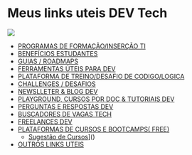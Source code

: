 # Meus links uteis DEV Tech 

<img src="https://i.pinimg.com/564x/26/07/2b/26072ba777ec291ed8e1dfa85354d408.jpg" >

* [PROGRAMAS DE FORMAÇÃO/INSERÇÃO TI](https://github.com/jumozaga/utilidadesdev/blob/main/files/PROGRAMASDEFORMA%C3%87%C3%83OINSER%C3%87%C3%83OTI.md)
* [BENEFÍCIOS ESTUDANTES](https://github.com/jumozaga/utilidadesdev/blob/main/files/BENEFICIOSESTUDANTES.md)
* [GUIAS / ROADMAPS](https://github.com/jumozaga/utilidadesdev/blob/main/files/GUIASROADMAPS.md)
* [FERRAMENTAS ÚTEIS PARA DEV](https://github.com/jumozaga/utilidadesdev/blob/main/files/FERRAMENTASUTEISDEV.md)
* [PLATAFORMA DE TREINO/DESAFIO DE CODIGO/LOGICA](https://github.com/jumozaga/utilidadesdev/blob/main/files/TREINODESAFIOCODIGOLOGICA.md)
* [CHALLENGES / DESAFIOS](https://github.com/jumozaga/utilidadesdev/blob/main/files/CHALLENGES.md)
* [NEWSLLETER   & BLOG DEV](https://github.com/jumozaga/utilidadesdev/blob/main/files/NEWSLLETERBLOGDEV.md)
* [PLAYGROUND, CURSOS POR DOC & TUTORIAIS DEV](https://github.com/jumozaga/utilidadesdev/blob/main/files/PLAYGROUNDCURSOSDOCTUTORIAISDEV.md)
* [PERGUNTAS E RESPOSTAS DEV](https://github.com/jumozaga/utilidadesdev/blob/main/files/PERGUNTASRESPOSTASDEV.md)
* [BUSCADORES DE VAGAS TECH](https://github.com/jumozaga/utilidadesdev/blob/main/files/BUSCADORESDEVAGASTECH.md)
* [FREELANCES DEV](https://github.com/jumozaga/utilidadesdev/blob/main/files/FREELANCESDEV.md)
* [PLATAFORMAS DE CURSOS E BOOTCAMPS( FREE)](https://github.com/jumozaga/utilidadesdev/blob/main/files/PLATAFORMASCURSOSFREE.md)
  * [Sugestão de Cursos](https://linkfly.to/sugestaocurso "Plataformas de Cursos Free")]()
* [OUTROS LINKS UTEIS](https://github.com/jumozaga/utilidadesdev/blob/main/files/OUTROS.md)
